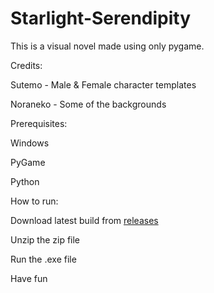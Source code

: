 # Starlight-Serendipity
This is a visual novel made using only pygame.

Credits:

Sutemo - Male & Female character templates

Noraneko - Some of the backgrounds

Prerequisites:

Windows

PyGame

Python

How to run:

Download latest build from [releases]([url](https://github.com/Ronald-tru/Starlight-Serendipity/releases/tag/Game)https://github.com/Ronald-tru/Starlight-Serendipity/releases/tag/Game)

Unzip the zip file

Run the .exe file

Have fun

